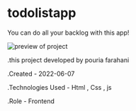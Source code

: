 # todolistapp

You can do all your backlog with this app!

![preview of project](https://user-images.githubusercontent.com/109727844/188115722-bda64873-e3ff-48b5-a814-7d7d2cc65234.jpg)

.this project developed by pouria farahani

.Created - 2022-06-07

.Technologies Used - Html , Css , js

.Role - Frontend
